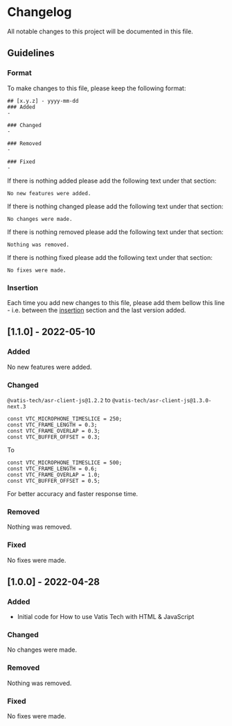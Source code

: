 # Changelog

All notable changes to this project will be documented in this file.

## Guidelines

### Format

To make changes to this file, please keep the following format:

```
## [x.y.z] - yyyy-mm-dd
### Added
-

### Changed
-

### Removed
-

### Fixed
-
```

If there is nothing added please add the following text under that section:

```
No new features were added.
```

If there is nothing changed please add the following text under that section:

```
No changes were made.
```

If there is nothing removed please add the following text under that section:

```
Nothing was removed.
```

If there is nothing fixed please add the following text under that section:

```
No fixes were made.
```

### Insertion

Each time you add new changes to this file, please add them bellow this line - i.e. between the [insertion](#insterion) section and the last version added.

## [1.1.0] - 2022-05-10

### Added

No new features were added.

### Changed

`@vatis-tech/asr-client-js@1.2.2` to `@vatis-tech/asr-client-js@1.3.0-next.3`

```
const VTC_MICROPHONE_TIMESLICE = 250;
const VTC_FRAME_LENGTH = 0.3;
const VTC_FRAME_OVERLAP = 0.3;
const VTC_BUFFER_OFFSET = 0.3;
```

To

```
const VTC_MICROPHONE_TIMESLICE = 500;
const VTC_FRAME_LENGTH = 0.6;
const VTC_FRAME_OVERLAP = 1.0;
const VTC_BUFFER_OFFSET = 0.5;
```

For better accuracy and faster response time.

### Removed

Nothing was removed.

### Fixed

No fixes were made.

## [1.0.0] - 2022-04-28

### Added

- Initial code for How to use Vatis Tech with HTML & JavaScript

### Changed

No changes were made.

### Removed

Nothing was removed.

### Fixed

No fixes were made.
